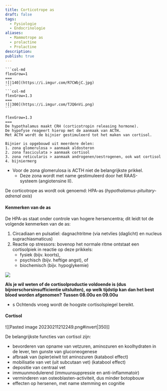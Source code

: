 ```yaml
---
title: Corticotrope as
draft: false
tags:
  - Fysiologie
  - Endocrinologie
aliases:
  - Mammotrope as
  - prolactine
  - Prolactine
description: 
publish: true
---
```



````col
```col-md
flexGrow=1
===
![|140](https://i.imgur.com/R7CWbjC.jpg)
```
```col-md
flexGrow=1.3
===
![|300](https://i.imgur.com/TJQ6nVi.png)
```

````


```col-md
flexGrow=1.3
===
De hypothalamus maakt CRH (corticotropin releasing hormone).
De hypofyse reageert hierop met de aanmaak van ACTH.
Met ACTH wordt de bijnier gestimuleerd tot het maken van cortisol.

Bijnier is opgebouwd uit meerdere delen:
1. zona glomerulosa > aanmaak aldosteron
2. zona fasciculata > aanmaak cortisol
3. zona reticularis > aanmaak androgenen/oestrogenen, ook wat cortisol
4. bijniermerg
```
- Voor de zona glomerulosa is ACTH niet de belangrijkste prikkel. 
	- Deze zona wordt met name gestimuleerd door het RAAS-systeem (angiotensine II).

De corticotrope as wordt ook genoemd: HPA-as (_hypothalamus-pituitary-adrenal axis_)

#### Kenmerken van de as
De HPA-as staat onder controle van hogere hersencentra; dit leidt tot de volgende kenmerken van de as:

1. Circadiaan en pulsatiel: dagnachtritme (via netvlies (daglicht) en nucleus suprachiasmaticus)  
2. Reactie op stressors: bovenop het normale ritme ontstaat een cortisolpiek in reactie op deze prikkels:
	-   fysiek (bijv. koorts),
	-   psychisch (bijv. heftige angst), of
	-   biochemisch (bijv. hypoglykemie)

![](https://i.imgur.com/8wSuJV2.png)

**Als je wil weten of de cortisolproductie voldoende is (dus bijnierschorsinsufficientie uitsluiten), op welk tijdstip kan dan het best bloed worden afgenomen?**
**Tussen 08.00u en 09.00u**
- s Ochtends vroeg wordt de hoogste cortisolspiegel bereikt.

#### Cortisol

![[Pasted image 20230211212249.png#invert|350]]

De belangrijkste functies van cortisol zijn:

-   bevorderen van opname van vetzuren, aminozuren en koolhydraten in de lever, ten gunste van gluconeogenese
-   afbraak van (spier)eiwit tot aminozuren (katabool effect)
-   mobilisatie van vet (uit subcutaan vet) (katabool effect)
-   depositie van centraal vet
-   immuunmodulerend (immuunsuppressie en anti-inflammatoir)
-   verminderen van osteoblasten-activiteit, dus minder botopbouw
-   effecten op hersenen, met name stemming en cognitie

